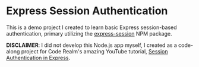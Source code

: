 # Express Session Authentication

This is a demo project I created to learn basic Express session-based authentication, primary utilizing the [express-session](https://www.npmjs.com/package/express-session) NPM package.

**DISCLAIMER**: I did not develop this Node.js app myself, I created as a code-along project for Code Realm's amazing YouTube tutorial, [Session Authentication in Express](https://www.youtube.com/watch?v=OH6Z0dJ_Huk).